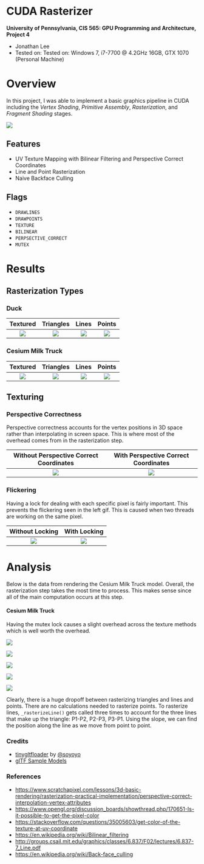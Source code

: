 CUDA Rasterizer
===============

**University of Pennsylvania, CIS 565: GPU Programming and Architecture, Project 4**

* Jonathan Lee
* Tested on: Tested on: Windows 7, i7-7700 @ 4.2GHz 16GB, GTX 1070 (Personal Machine)

# Overview

In this project, I was able to implement a basic graphics pipeline in CUDA including the *Vertex Shading*, *Primitive Assembly*, *Rasterization*, and *Fragment Shading* stages.

![](renders/milktruck.png)

## Features
* UV Texture Mapping with Bilinear Filtering and Perspective Correct Coordinates
* Line and Point Rasterization
* Naive Backface Culling 

## Flags
* `DRAWLINES`
* `DRAWPOINTS`
* `TEXTURE`
* `BILINEAR`
* `PERPSECTIVE_CORRECT`
* `MUTEX`

# Results

## Rasterization Types
### Duck
Textured  |  Triangles    |   Lines     | Points
:-------------------------:|:-------------------------:|:-------------------------:|:-------------------------:
![](renders/duck_tri.png) | ![](renders/duck_diff.png) | ![](renders/duck_line.png) | ![](renders/duck_point.png) | 

### Cesium Milk Truck
Textured  |  Triangles    |   Lines     | Points
:-------------------------:|:-------------------------:|:-------------------------:|:-------------------------:
![](renders/milktruck_diff_texture.png) | ![](renders/milktruck_diff.png) | ![](renders/milktruck_line.png) | ![](renders/milktruck_point.png) | 

## Texturing
### Perspective Correctness

Perspective correctness accounts for the vertex positions in 3D space rather than interpolating in screen space. This is where most of the overhead comes from in the rasterization step.

Without Perspective Correct Coordinates  | With Perspective Correct Coordinates
:-------------------------:|:-------------------------:
![](renders/noperspective2.png) | ![](renders/perspective2.png) 



### Flickering

Having a lock for dealing with each specific pixel is fairly important. This prevents the flickering seen in the left gif. This is caused when two threads are working on the same pixel. 

Without Locking  | With Locking
:-------------------------:|:-------------------------:
![](renders/(no)mutex.gif) | ![](renders/mutex.gif) 

# Analysis

Below is the data from rendering the Cesium Milk Truck model. Overall, the rasterization step takes the most time to process. This makes sense since all of the main computation occurs at this step. 

#### Cesium Milk Truck

Having the mutex lock causes a slight overhead across the texture methods which is well worth the overhead. 

![](images/milktruck_pipeline.png)

![](images/pipeline.png)

![](images/rasterization_types.png)

![](images/rastertype.png)

![](images/line_point.png)

Clearly, there is a huge dropoff between rasterizing triangles and lines and points. There are no calculations needed to rasterize points. To rasterize lines, `_rasterizeLine()` gets called three times to account for the three lines that make up the triangle: P1-P2, P2-P3, P3-P1. Using the slope, we can find the position along the line as we move from point to point.

### Credits

* [tinygltfloader](https://github.com/syoyo/tinygltfloader) by [@soyoyo](https://github.com/syoyo)
* [glTF Sample Models](https://github.com/KhronosGroup/glTF/blob/master/sampleModels/README.md)

### References
* https://www.scratchapixel.com/lessons/3d-basic-rendering/rasterization-practical-implementation/perspective-correct-interpolation-vertex-attributes
*  https://www.opengl.org/discussion_boards/showthread.php/170651-Is-it-possible-to-get-the-pixel-color
* https://stackoverflow.com/questions/35005603/get-color-of-the-texture-at-uv-coordinate
* https://en.wikipedia.org/wiki/Bilinear_filtering
* http://groups.csail.mit.edu/graphics/classes/6.837/F02/lectures/6.837-7_Line.pdf
* https://en.wikipedia.org/wiki/Back-face_culling

